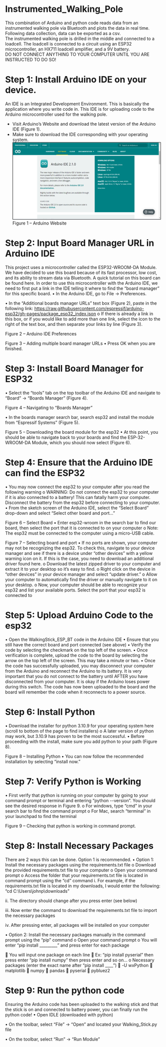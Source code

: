 # Instrumented_Walking_Pole

This combination of Arduino and python code reads data from an instrumented walking pole via Bluetooth and plots the data in real time. Following data collection, data can be exported as a csv.<br /> 
The instrumented walking pole is drilled in the middle and connected to a loadcell. The loadcell is connected to a circuit using an ESP32 microcontroller, an HX711 loadcell amplifier, and a 9V battery.<br />
DO NOT CONNECT ANYTHING TO YOUR COMPUTER UNTIL YOU ARE INSTRUCTED TO DO SO!

# Step 1: Install Arduino IDE on your device.
An IDE is an Integrated Development Environment. This is basically the application where you write code in. This IDE is for uploading code to the Arduino microcontroller used for the walking pole.<br />
- Visit Arduino’s Website and download the latest version of the Arduino IDE (Figure 1).<br />
- Make sure to download the IDE corresponding with your operating system.
![](images/SOP_1.png) 
Figure 1 – Arduino Website

# Step 2: Input Board Manager URL in Arduino IDE
This project uses a microcontroller called the ESP32-WROOM-DA Module. We have decided to use this board because of its fast processor, low cost, and its ability to stream data via Bluetooth. A quick tutorial on this board can be found here. In order to use this microcontroller with the Arduino IDE, we need to first put a link in the IDE telling it where to find the “board manager” for this specific board. 
•	In the Arduino IDE, go to File -> Preferences.
 
•	In the “Additional boards manager URLs” text box (Figure 2), paste in the following link:
 https://raw.githubusercontent.com/espressif/arduino-esp32/gh-pages/package_esp32_index.json
o	If there is already a link in this box, or if you would like to add more than one link, select the icon to the right of the text box, and then separate your links by line (Figure 3).
 
Figure 2 – Arduino IDE Preferences

 
Figure 3 – Adding multiple board manager URLs
•	Press OK when you are finished. 

# Step 3: Install Board Manager for ESP32
•	Select the “tools” tab on the top toolbar of the Arduino IDE and navigate to “Board” -> “Boards Manager” (Figure 4).
 
Figure 4 – Navigating to “Boards Manager”

•	In the boards manager search bar, search esp32 and install the module from “Espressif Systems” (Figure 5).
 
Figure 5 – Downloading the board module for the esp32
•	At this point, you should be able to navigate back to your boards and find the ESP-32-WROOM-DA Module, which you should now select (Figure 6). 
 

# Step 4: Ensure that the Arduino IDE can find the ESP32
•	You may now connect the esp32 to your computer after you read the following warning
o	WARNING: Do not connect the esp32 to your computer if it is also connected to a battery! This can fatally harm your computer. Disconnect the battery from the esp32 before connecting to your computer. 
•	From the sketch screen of the Arduino IDE, select the “Select Board” drop-down and select “Select other board and port…”
 
Figure 6 – Select Board
•	Enter esp32-wroom in the search bar to find our board, then select the port that it is connected to on your computer
o	Note: The esp32 must be connected to the computer using a micro-USB cable. 
 
Figure 7 – Selecting board and port
•	If no ports are shown, your computer may not be recognizing the esp32. To check this, navigate to your device manager and see if there is a device under “other devices” with a yellow warning icon on it. If this is the case, you need to download an additional driver found here. 
o	Download the latest zipped driver to your computer and extract it to your desktop so it’s easy to find.
o	Right click on the device in “other devices” in your device manager and select “update driver.”
o	Allow your computer to automatically find the driver or manually navigate to it on your desktop.
o	Now, your computer should be able to recognize your esp32 and list your available ports. Select the port that your esp32 is connected to

# Step 5: Upload Arduino Code to the esp32
•	Open the WalkingStick_ESP_BT code in the Arduino IDE
•	Ensure that you still have the correct board and port connected (see above)
•	Verify the code by selecting the checkmark on the top left of the screen. 
•	Once verification is complete, upload the code to the board by selecting the arrow on the top left of the screen. This may take a minute or two.
•	Once the code has successfully uploaded, you may disconnect your computer from the Arduino and reconnect the Arduino to its battery. It is very important that you do not connect to the battery until AFTER you have disconnected from your computer. It is okay if the Arduino loses power during this switch. The code has now been uploaded to the board and the board will remember the code when it reconnects to a power source. 

# Step 6: Install Python
•	Download the installer for python 3.10.9 for your operating system here (scroll to bottom of the page to find installers)
o	A later version of python may work, but 3.10.9 has proven to be the most successful.
•	Before proceeding with the install, make sure you add python to your path (Figure 8). 
 
Figure 8 – Installing Python
•	You can now follow the recommended installation by selecting “install now.”

# Step 7: Verify Python is Working
•	First verify that python is running on your computer by going to your command prompt or terminal and entering “python --version”. You should see the desired response in Figure 9.
o	For windows, type “cmd” in your search bar to find the command prompt
o	For Mac, search “terminal” in your launchpad to find the terminal
 
Figure 9 – Checking that python is working in command prompt.

# Step 8: Install Necessary Packages
There are 2 ways this can be done. Option 1 is recommended.
•	Option 1: Install the necessary packages using the requirements.txt file
o	Download the provided requirements.txt file to your computer
o	Open your command prompt
o	Access the folder that your requirements.txt file is located in command prompt using the “cd” command
i.	For example, if the requirements.txt file is located in my downloads, I would enter the following: “cd C:\Users\johnp\downloads”

 

ii.	The directory should change after you press enter (see below)

 

iii.	Now enter the command to download the requirements.txt file to import the necessary packages

 

iv.	After pressing enter, all packages will be installed on your computer

•	Option 2: Install the necessary packages manually in the command prompt using the “pip” command
o	Open your command prompt
o	You will enter “pip install _________” and press enter for each package

 

	You will input one package on each line
	Ex: “pip install pyserial” then press enter
       “pip install numpy” then press enter
       and so on…
o	Necessary packages (enter the exact name after “pip install ____”)
	-U wxPython
	matplotlib
	numpy
	pandas
	pyserial
	pybluez2

# Step 9: Run the python code
Ensuring the Arduino code has been uploaded to the walking stick and that the stick is on and connected to battery power, you can finally run the python code!
•	Open IDLE (downloaded with python)
 

•	On the toolbar, select “File” -> “Open” and located your Walking_Stick.py file
 
•	On the toolbar, select “Run” -> “Run Module”
 


